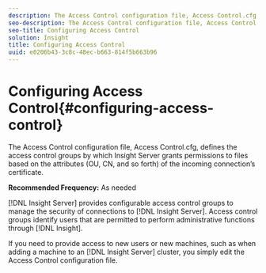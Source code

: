 ```yaml
---
description: The Access Control configuration file, Access Control.cfg, defines the access control groups by which Insight Server grants permissions to files based on the attributes (OU, CN, and so forth) of the incoming connection’s certificate.
seo-description: The Access Control configuration file, Access Control.cfg, defines the access control groups by which Insight Server grants permissions to files based on the attributes (OU, CN, and so forth) of the incoming connection’s certificate.
seo-title: Configuring Access Control
solution: Insight
title: Configuring Access Control
uuid: e0206b43-3c8c-48ec-b663-814f5b663b96
---
```


# Configuring Access Control{#configuring-access-control}

The Access Control configuration file, Access Control.cfg, defines the access control groups by which Insight Server grants permissions to files based on the attributes (OU, CN, and so forth) of the incoming connection’s certificate.

 **Recommended Frequency:** As needed

[!DNL Insight Server] provides configurable access control groups to manage the security of connections to [!DNL Insight Server]. Access control groups identify users that are permitted to perform administrative functions through [!DNL Insight].

If you need to provide access to new users or new machines, such as when adding a machine to an [!DNL Insight Server] cluster, you simply edit the Access Control configuration file. 
